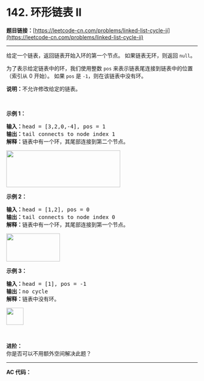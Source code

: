 # 142. 环形链表 II

**题目链接：**[https://leetcode-cn.com/problems/linked-list-cycle-ii](https://leetcode-cn.com/problems/linked-list-cycle-ii)

---

<div class="content__1Y2H">
 <div class="notranslate">
  <p>给定一个链表，返回链表开始入环的第一个节点。&nbsp;如果链表无环，则返回&nbsp;<code>null</code>。</p> 
  <p>为了表示给定链表中的环，我们使用整数 <code>pos</code> 来表示链表尾连接到链表中的位置（索引从 0 开始）。 如果 <code>pos</code> 是 <code>-1</code>，则在该链表中没有环。</p> 
  <p><strong>说明：</strong>不允许修改给定的链表。</p> 
  <p>&nbsp;</p> 
  <p><strong>示例 1：</strong></p> 
  <pre class="language-text"><strong>输入：</strong>head = [3,2,0,-4], pos = 1
<strong>输出：</strong>tail connects to node index 1
<strong>解释：</strong>链表中有一个环，其尾部连接到第二个节点。
</pre> 
  <p><img style="height: 97px; width: 300px;" src="../aliyun-lc-upload/uploads/2018/12/07/circularlinkedlist.png" alt=""></p> 
  <p><strong>示例&nbsp;2：</strong></p> 
  <pre class="language-text"><strong>输入：</strong>head = [1,2], pos = 0
<strong>输出：</strong>tail connects to node index 0
<strong>解释：</strong>链表中有一个环，其尾部连接到第一个节点。
</pre> 
  <p><img style="height: 74px; width: 141px;" src="../aliyun-lc-upload/uploads/2018/12/07/circularlinkedlist_test2.png" alt=""></p> 
  <p><strong>示例 3：</strong></p> 
  <pre class="language-text"><strong>输入：</strong>head = [1], pos = -1
<strong>输出：</strong>no cycle
<strong>解释：</strong>链表中没有环。
</pre> 
  <p><img style="height: 45px; width: 45px;" src="../aliyun-lc-upload/uploads/2018/12/07/circularlinkedlist_test3.png" alt=""></p> 
  <p>&nbsp;</p> 
  <p><strong>进阶：</strong><br> 你是否可以不用额外空间解决此题？</p> 
 </div>
</div>

---

**AC 代码：**

```java

```